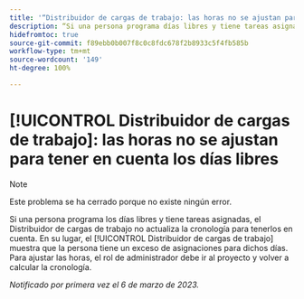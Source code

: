 ```yaml
---
title: '“Distribuidor de cargas de trabajo: las horas no se ajustan para tener en cuenta los días libres”'
description: “Si una persona programa días libres y tiene tareas asignadas, el Distribuidor de cargas de trabajo no actualiza la cronología para tenerlos en cuenta. En su lugar, el Distribuidor de cargas de trabajo muestra que la persona tiene un exceso de asignaciones para dichos días. Para ajustar las horas, el rol de administrador debe ir al proyecto y volver a calcular la cronología.
hidefromtoc: true
source-git-commit: f89ebb0b007f8c0c8fdc678f2b8933c5f4fb585b
workflow-type: tm+mt
source-wordcount: '149'
ht-degree: 100%

---
```



# [!UICONTROL Distribuidor de cargas de trabajo]: las horas no se ajustan para tener en cuenta los días libres

>[!NOTE]
>
>Este problema se ha cerrado porque no existe ningún error.

Si una persona programa los días libres y tiene tareas asignadas, el Distribuidor de cargas de trabajo no actualiza la cronología para tenerlos en cuenta. En su lugar, el [!UICONTROL Distribuidor de cargas de trabajo] muestra que la persona tiene un exceso de asignaciones para dichos días. Para ajustar las horas, el rol de administrador debe ir al proyecto y volver a calcular la cronología.

_Notificado por primera vez el 6 de marzo de 2023._

